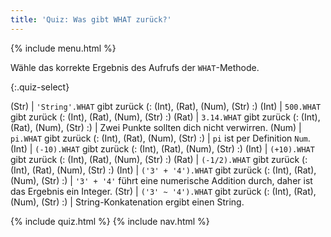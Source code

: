 ```yaml
---
title: 'Quiz: Was gibt WHAT zurück?'
---
```


{% include menu.html %}

Wähle das korrekte Ergebnis des Aufrufs der `WHAT`-Methode.

{:.quiz-select}

(Str) | `'String'.WHAT` gibt zurück (: (Int), (Rat), (Num), (Str) :)
(Int) | `500.WHAT` gibt zurück (: (Int), (Rat), (Num), (Str) :)
(Rat) | `3.14.WHAT` gibt zurück (: (Int), (Rat), (Num), (Str) :) | Zwei Punkte sollten dich nicht verwirren.
(Num) | `pi.WHAT` gibt zurück (: (Int), (Rat), (Num), (Str) :) | `pi` ist per Definition `Num`.
(Int) | `(-10).WHAT` gibt zurück (: (Int), (Rat), (Num), (Str) :)
(Int) | `(+10).WHAT` gibt zurück (: (Int), (Rat), (Num), (Str) :)
(Rat) | `(-1/2).WHAT` gibt zurück (: (Int), (Rat), (Num), (Str) :)
(Int) | `('3' + '4').WHAT` gibt zurück (: (Int), (Rat), (Num), (Str) :) | `'3' + '4'` führt eine numerische Addition durch, daher ist das Ergebnis ein Integer.
(Str) | `('3' ~ '4').WHAT` gibt zurück (: (Int), (Rat), (Num), (Str) :) | String-Konkatenation ergibt einen String.

{% include quiz.html %}
{% include nav.html %}
